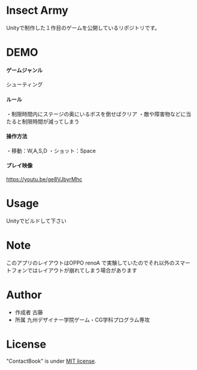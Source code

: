 # Insect Army

Unityで制作した１作目のゲームを公開しているリポジトリです。

# DEMO

#### ゲームジャンル

シューティング

#### ルール

・制限時間内にステージの奥にいるボスを倒せばクリア
・敵や障害物などに当たると制限時間が減ってしまう

#### 操作方法

・移動：W,A,S,D
・ショット：Space

#### プレイ映像

https://youtu.be/ge8VJbyrMhc

# Usage

Unityでビルドして下さい

# Note

このアプリのレイアウトはOPPO renoA で実験していたのでそれ以外のスマートフォンではレイアウトが崩れてしまう場合があります

# Author

* 作成者    古藤
* 所属      九州デザイナー学院ゲーム・CG学科プログラム専攻

# License

"ContactBook" is under [MIT license](https://en.wikipedia.org/wiki/MIT_License).
